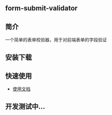 ## form-submit-validator

## 简介

一个简单的表单校验器，用于对前端表单的字段验证

## 安装下载

## 快速使用

- [使用文档](doc/use/readme.md)

## 开发测试中...

